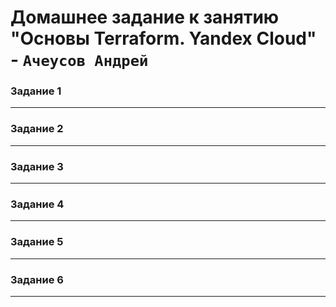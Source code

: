 # Домашнее задание к занятию  "Основы Terraform. Yandex Cloud" - `Ачеусов Андрей`

### Задание 1




---



### Задание 2




---

### Задание 3




---

### Задание 4




---

### Задание 5




---

### Задание 6




---
